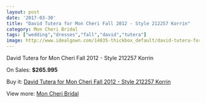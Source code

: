 ```yaml
---
layout: post
date: '2017-03-30'
title: "David Tutera for Mon Cheri Fall 2012 - Style 212257 Korrin"
category: Mon Cheri Bridal
tags: ["wedding","dresses","fall","david","tutera"]
image: http://www.idealgown.com/14835-thickbox_default/david-tutera-for-mon-cheri-fall-2012-style-212257-korrin.jpg
---
```

David Tutera for Mon Cheri Fall 2012 - Style 212257 Korrin

On Sales: **$265.995**
<a href="https://www.idealgown.com/en/mon-cheri-bridal/5960-david-tutera-for-mon-cheri-fall-2012-style-212257-korrin.html"><amp-img layout="responsive" width="600" height="600" src="//www.idealgown.com/14835-thickbox_default/david-tutera-for-mon-cheri-fall-2012-style-212257-korrin.jpg" alt="David Tutera for Mon Cheri Fall 2012 - Style 212257 Korrin 0" /></a>
<a href="https://www.idealgown.com/en/mon-cheri-bridal/5960-david-tutera-for-mon-cheri-fall-2012-style-212257-korrin.html"><amp-img layout="responsive" width="600" height="600" src="//www.idealgown.com/14836-thickbox_default/david-tutera-for-mon-cheri-fall-2012-style-212257-korrin.jpg" alt="David Tutera for Mon Cheri Fall 2012 - Style 212257 Korrin 1" /></a>

Buy it: [David Tutera for Mon Cheri Fall 2012 - Style 212257 Korrin](https://www.idealgown.com/en/mon-cheri-bridal/5960-david-tutera-for-mon-cheri-fall-2012-style-212257-korrin.html "David Tutera for Mon Cheri Fall 2012 - Style 212257 Korrin")

View more: [Mon Cheri Bridal](https://www.idealgown.com/en/88-mon-cheri-bridal "Mon Cheri Bridal")